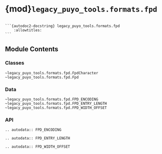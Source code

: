 # {mod}`legacy_puyo_tools.formats.fpd`

````{module} legacy_puyo_tools.formats.fpd

```{autodoc2-docstring} legacy_puyo_tools.formats.fpd
    :allowtitles:
```
````

## Module Contents

### Classes

```{autodoc2-summary}
~legacy_puyo_tools.formats.fpd.FpdCharacter
~legacy_puyo_tools.formats.fpd.Fpd
```

### Data

```{autodoc2-summary}
~legacy_puyo_tools.formats.fpd.FPD_ENCODING
~legacy_puyo_tools.formats.fpd.FPD_ENTRY_LENGTH
~legacy_puyo_tools.formats.fpd.FPD_WIDTH_OFFSET
```

### API

```{eval-rst}
.. autodata:: FPD_ENCODING

.. autodata:: FPD_ENTRY_LENGTH

.. autodata:: FPD_WIDTH_OFFSET
```

```{autodoc2-object} legacy_puyo_tools.formats.fpd.FpdCharacter
```

```{autodoc2-object} legacy_puyo_tools.formats.fpd.Fpd
```
